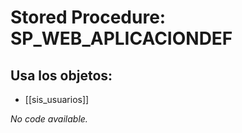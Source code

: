 # Stored Procedure: SP_WEB_APLICACIONDEF

## Usa los objetos:
- [[sis_usuarios]]

*No code available.*
